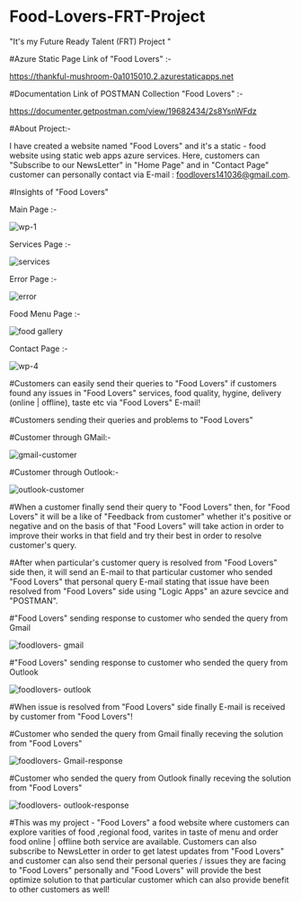 # Food-Lovers-FRT-Project
"It's my Future Ready Talent (FRT) Project "




#Azure Static Page Link of "Food Lovers" :- 

https://thankful-mushroom-0a1015010.2.azurestaticapps.net




#Documentation Link of POSTMAN Collection "Food Lovers" :-

https://documenter.getpostman.com/view/19682434/2s8YsnWFdz




#About Project:-






I have created a website named "Food Lovers" and it's a static - food website using static web apps azure services. Here, customers can "Subscribe to our NewsLetter" in "Home Page" and in "Contact Page" customer can personally contact via E-mail : foodlovers141036@gmail.com.



#Insights of "Food Lovers" 

Main Page :-

![wp-1](https://user-images.githubusercontent.com/110100411/203399639-cfe3e091-e044-4f24-9b4e-af92cc528d9e.png)

Services Page :- 

![services](https://user-images.githubusercontent.com/110100411/203401614-f620961c-f9ac-4887-ae57-de8c8272a32a.png)

Error Page :-

![error](https://user-images.githubusercontent.com/110100411/203403381-fe3c2f62-e7ce-4833-aedb-aebe17a7c74a.png)

Food Menu Page :-

![food gallery](https://user-images.githubusercontent.com/110100411/203403401-6d87d2a8-7380-46a1-aa95-bb7795e02193.png)

Contact Page :-

![wp-4](https://user-images.githubusercontent.com/110100411/203401814-bc185e92-f23b-4d09-b89e-596833fa17db.png)






#Customers can easily send their queries to "Food Lovers" if customers found any issues in "Food Lovers" services, food quality, hygine, delivery (online | offline), taste etc via "Food Lovers" E-mail!


#Customers sending their queries and problems to "Food Lovers"

#Customer through GMail:-

![gmail-customer](https://user-images.githubusercontent.com/110100411/203407161-14b3b111-a2e1-471e-a02d-20aacae10902.png)

#Customer through Outlook:-

![outlook-customer](https://user-images.githubusercontent.com/110100411/203407175-3e424d91-dbb9-444f-a3f5-d6e5f7251e23.png)



#When a customer finally send their query to "Food Lovers" then, for "Food Lovers" it will be a like of "Feedback from customer" whether it's positive or negative and on the basis of that "Food Lovers" will take action in order to improve their works in that field and try their best in order to resolve customer's query.





#After when particular's customer query is resolved from "Food Lovers" side then, it will send an E-mail to that particular customer who sended "Food Lovers" that personal query E-mail stating that issue have been resolved from "Food Lovers" side using "Logic Apps" an azure sevcice and "POSTMAN".

#"Food Lovers" sending response to customer who sended the query from Gmail


![foodlovers- gmail](https://user-images.githubusercontent.com/110100411/203408386-42925798-6d09-4074-83c9-86a3c6bf3ac3.png)


#"Food Lovers" sending response to customer who sended the query from Outlook


![foodlovers- outlook](https://user-images.githubusercontent.com/110100411/203408402-2cf1585a-2a7e-4e50-baeb-d02973a78ddc.png)



#When issue is resolved from "Food Lovers" side finally E-mail is received by customer from "Food Lovers"!



#Customer who sended the query from Gmail finally receving the solution from "Food Lovers"

![foodlovers- Gmail-response](https://user-images.githubusercontent.com/110100411/203408421-4020d125-875d-489f-87c9-8a374e18c594.png)




#Customer who sended the query from Outlook finally receving the solution from "Food Lovers"



![foodlovers- outlook-response](https://user-images.githubusercontent.com/110100411/203408414-837019ed-c83c-4927-a7b6-e7d11054586c.png)




#This was my project - "Food Lovers" a food website where customers can explore varities of food ,regional food, varites in taste of menu and order food online | offline both service are available. Customers can also subscribe to NewsLetter in order to get latest updates from "Food Lovers" and customer can also send their personal queries / issues they are facing to "Food Lovers" personally and "Food Lovers" will provide the best optimize solution to that particular customer which can also provide benefit to other customers as well!

